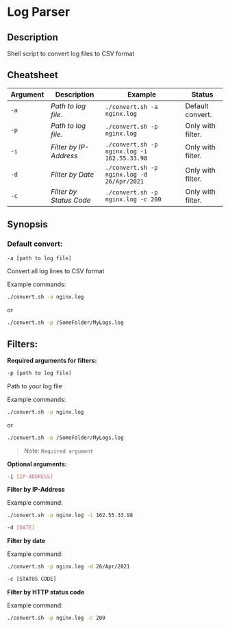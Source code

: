 #   Log Parser 
##  Description
Shell script to convert log files to CSV format

##  Cheatsheet
| Argument        | Description             | Example                   		                | Status             |
|-----------------|-------------------------|---------------------------------------------|--------------------|
| `-a`			         | *Path to log file.*     | `./convert.sh -a nginx.log`    			          | Default convert.	  |
| `-p`         	  | *Path to log file.*     | `./convert.sh -p nginx.log`    			          | Only with filter.	 |
| `-i`          	 | *Filter by IP-Address*  | `./convert.sh -p nginx.log -i 162.55.33.98` | Only with filter.	 |
| `-d`			         | *Filter by Date*		      | `./convert.sh -p nginx.log -d 26/Apr/2021`  | Only with filter.	 |
| `-c`			         | *Filter by Status Code* | `./convert.sh -p nginx.log -c 200` 		       | Only with filter.	 |



##  Synopsis
### Default convert:
```sh 
-a [path to log file]
``` 
Convert all log lines to CSV format

Example commands:
```sh
./convert.sh -a nginx.log
``` 
 or
 ```sh
 ./convert.sh -p /SomeFolder/MyLogs.log
 ``` 
 
## Filters:

**Required arguments for filters:** 
```sh
-p [path to log file]
 ``` 
Path to your log file

Example commands:
```sh
./convert.sh -p nginx.log
 ``` 
 or
 ```sh
./convert.sh -p /SomeFolder/MyLogs.log
 ``` 
> Note: `Required argument` 


**Optional arguments:**
 ```sh
-i [IP-ADDRESS] 
 ```
**Filter by IP-Address**

Example command:
 ```sh
./convert.sh -p nginx.log -i 162.55.33.98
 ```

 ```sh
-d [DATE] 
 ```
**Filter by date**

Example command:
 ```sh
./convert.sh -p nginx.log -d 26/Apr/2021
 ```

 ```sh
-c [STATUS CODE] 
 ```
**Filter by HTTP status code**

Example command:
 ```sh
./convert.sh -p nginx.log -c 200
 ```
